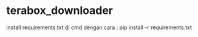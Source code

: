 # terabox_downloader

install requirements.txt di cmd dengan cara : pip install -r requirements.txt
